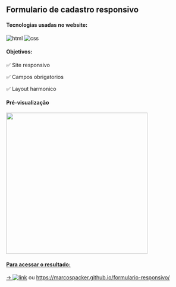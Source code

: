 ## Formulario de cadastro responsivo
#### Tecnologias usadas no website:
![html](https://img.shields.io/badge/HTML-239120?style=for-the-badge&logo=html5&logoColor=white)
![css](https://img.shields.io/badge/CSS3-1572B6?style=for-the-badge&logo=css3&logoColor=white)

#### Objetivos:

✅ Site responsivo

✅ Campos obrigatorios

✅ Layout harmonico

#### Pré-visualização

<div align="left">
  <a href="https://github.com/marcospacker">
  <img height="380em" src="https://user-images.githubusercontent.com/106535353/179614181-ead7af05-110a-4794-b54d-e2033260cf97.png"/>
</div>





#### Para acessar o resultado:

→  [![link](https://img.shields.io/website-up-down-green-red/http/monip.org.svg)](https://marcospacker.github.io/formulario-responsivo/) ou https://marcospacker.github.io/formulario-responsivo/



